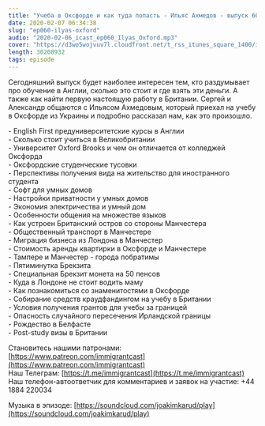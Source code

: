 ```yaml
---
title: "Учеба в Оксфорде и как туда попасть - Ильяс Ахмедов - выпуск 60"
date: 2020-02-07 06:34:38
slug: "ep060-ilyas-oxford"
audio: "2020-02-06_icast_ep060_Ilyas_Oxford.mp3"
cover: "https://d3wo5wojvuv7l.cloudfront.net/t_rss_itunes_square_1400/images.spreaker.com/original/f884c8a7023e2bd6de0dde83b6625fe0.jpg"
length: 30208932
tags: episode
---
```

Сегодняшний выпуск будет наиболее интересен тем, кто раздумывает про обучение в Англии, сколько это стоит и где взять эти деньги. А также как найти первую настоящую работу в Британии. Сергей и Александр общаются с Ильясом Ахмедовым, который приехал на учебу в Оксфорде из Украины и подробно рассказал нам, как это произошло.  
  
\- English First предуниверситетские курсы в Англии  
\- Сколько стоит учиться в Великобритании  
\- Университет Oxford Brooks и чем он отличается от колледжей Оксфорда  
\- Оксфордские студенческие тусовки  
\- Перспективы получения вида на жительство для иностранного студента  
\- Софт для умных домов  
\- Настройки приватности у умных домов  
\- Экономия электричества и умный дом  
\- Особенности общения на множестве языков  
\- Как устроен Британский остров со стороны Манчестера  
\- Общественный транспорт в Манчестере  
\- Миграция бизнеса из Лондона в Манчестер  
\- Стоимость аренды квартирки в Оксфорде и Манчестере  
\- Тампере и Манчестер - города побратимы  
\- Пятиминутка Брекзита  
\- Специальная Брекзит монета на 50 пенсов  
\- Куда в Лондоне не стоит водить маму  
\- Как познакомиться со знаменитостями в Оксфорде  
\- Собирание средств краудфандингом на учебу в Британии  
\- Условия получения грантов для учебы за границей  
\- Опасность случайного пересечения Ирландской границы  
\- Рождество в Белфасте  
\- Post-study визы в Британии  
  
Становитесь нашими патронами: [https://www.patreon.com/immigrantcast](https://www.patreon.com/immigrantcast)  
Наш Телеграм: [https://t.me/immigrantcast](https://t.me/immigrantcast)  
Наш телефон-автоответчик для комментариев и заявок на участие: ‭+44 1884 220034‬  
  
Музыка в эпизоде: [https://soundcloud.com/joakimkarud/play](https://soundcloud.com/joakimkarud/play)
